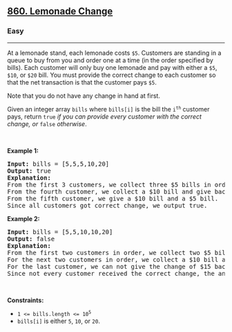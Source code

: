 <h2><a href="https://leetcode.com/problems/lemonade-change/">860. Lemonade Change</a></h2><h3>Easy</h3><hr><div><p>At a lemonade stand, each lemonade costs <code>$5</code>. Customers are standing in a queue to buy from you and order one at a time (in the order specified by bills). Each customer will only buy one lemonade and pay with either a <code>$5</code>, <code>$10</code>, or <code>$20</code> bill. You must provide the correct change to each customer so that the net transaction is that the customer pays <code>$5</code>.</p>

<p>Note that you do not have any change in hand at first.</p>

<p>Given an integer array <code>bills</code> where <code>bills[i]</code> is the bill the <code>i<sup>th</sup></code> customer pays, return <code>true</code> <em>if you can provide every customer with the correct change, or</em> <code>false</code> <em>otherwise</em>.</p>

<p>&nbsp;</p>
<p><strong class="example">Example 1:</strong></p>

<pre><strong>Input:</strong> bills = [5,5,5,10,20]
<strong>Output:</strong> true
<strong>Explanation:</strong> 
From the first 3 customers, we collect three $5 bills in order.
From the fourth customer, we collect a $10 bill and give back a $5.
From the fifth customer, we give a $10 bill and a $5 bill.
Since all customers got correct change, we output true.
</pre>

<p><strong class="example">Example 2:</strong></p>

<pre><strong>Input:</strong> bills = [5,5,10,10,20]
<strong>Output:</strong> false
<strong>Explanation:</strong> 
From the first two customers in order, we collect two $5 bills.
For the next two customers in order, we collect a $10 bill and give back a $5 bill.
For the last customer, we can not give the change of $15 back because we only have two $10 bills.
Since not every customer received the correct change, the answer is false.
</pre>

<p>&nbsp;</p>
<p><strong>Constraints:</strong></p>

<ul>
	<li><code>1 &lt;= bills.length &lt;= 10<sup>5</sup></code></li>
	<li><code>bills[i]</code> is either <code>5</code>, <code>10</code>, or <code>20</code>.</li>
</ul>
</div>
